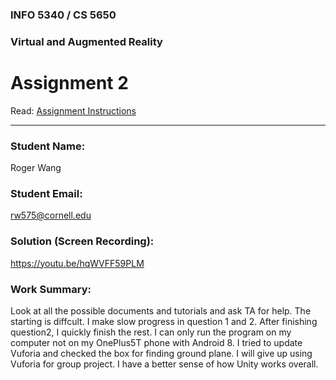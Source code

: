 ### INFO 5340 / CS 5650
### Virtual and Augmented Reality 
# Assignment 2

Read: [Assignment Instructions](https://docs.google.com/document/d/10haIk-vWfOI48PyhqAlYiqWCeNn-MRB0OG1s6akqwGA/edit?usp=sharing "Detailed Assignment Instructions")

<hr>

### Student Name:

Roger Wang

### Student Email:

rw575@cornell.edu

### Solution (Screen Recording):

https://youtu.be/hqWVFF59PLM

### Work Summary:

Look at all the possible documents and tutorials and ask TA for help. The starting is diffcult. I make slow progress in question 1 and 2. After finishing question2, I quickly finish the rest. I can only run the program on my computer not on my OnePlus5T phone with Android 8. I tried to update Vuforia and checked the box for finding ground plane. I will give up using Vuforia for group project. I have a better sense of how Unity works overall.
